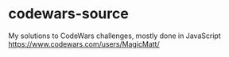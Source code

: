 # codewars-source
My solutions to CodeWars challenges, mostly done in JavaScript
https://www.codewars.com/users/MagicMatt/